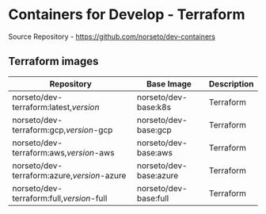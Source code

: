 # Containers for Develop - Terraform

Source Repository - https://github.com/norseto/dev-containers

## Terraform images
|Repository|Base Image|Description|
|-|-|-|
|norseto/dev-terraform:latest,*version*|norseto/dev-base:k8s|Terraform|
|norseto/dev-terraform:gcp,*version*-gcp|norseto/dev-base:gcp|Terraform|
|norseto/dev-terraform:aws,*version*-aws|norseto/dev-base:aws|Terraform|
|norseto/dev-terraform:azure,*version*-azure|norseto/dev-base:azure|Terraform|
|norseto/dev-terraform:full,*version*-full|norseto/dev-base:full|Terraform|
